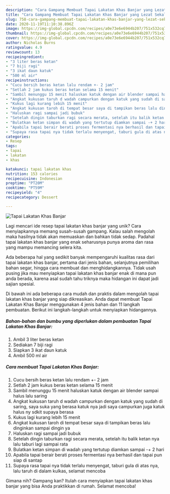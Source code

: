 ```yaml
---
description: "Cara Gampang Membuat Tapai Lakatan Khas Banjar yang Lezat Sekali"
title: "Cara Gampang Membuat Tapai Lakatan Khas Banjar yang Lezat Sekali"
slug: 758-cara-gampang-membuat-tapai-lakatan-khas-banjar-yang-lezat-sekali
date: 2020-11-19T11:10:38.896Z
image: https://img-global.cpcdn.com/recipes/a0e73e6e6944b207/751x532cq70/tapai-lakatan-khas-banjar-foto-resep-utama.jpg
thumbnail: https://img-global.cpcdn.com/recipes/a0e73e6e6944b207/751x532cq70/tapai-lakatan-khas-banjar-foto-resep-utama.jpg
cover: https://img-global.cpcdn.com/recipes/a0e73e6e6944b207/751x532cq70/tapai-lakatan-khas-banjar-foto-resep-utama.jpg
author: Nicholas Burns
ratingvalue: 4.9
reviewcount: 13
recipeingredient:
- "3 liter beras ketan"
- "7 biji ragi"
- "3 ikat daun katuk"
- "500 ml air"
recipeinstructions:
- "Cucu bersih beras ketan lalu rendam +- 2 jam"
- "Setlah 2 jam kukus beras ketan selama 15 menit"
- "Sambil menunggu 15 menit haluskan katuk dengan air blender sampai halus lalu saring"
- "Angkat kukusan taruh d wadah campurkan dengan katuk yang sudah di saring, saya suka yang berasa katuk nya jadi saya campurkan juga katuk halus ny sdkit supaya berasa"
- "Kukus lagi kurang lebih 15 menit"
- "Angkat kukusan taroh di tempat besar saya di tampikan beras lalu dinginkan sampai dingin ya"
- "Haluskan ragi sampai jadi bubuk"
- "Setelah dingin taburkan ragi secara merata, setelah itu balik ketan nya lalu taburi lagi sampai rata"
- "Bulatkan ketan simpan di wadah yang tertutup diamkan sampai -+ 2 hari"
- "Apabila tapai berair berati proses fermentasi nya berhasil dan tapai pun siap di santap"
- "Supaya rasa tapai nya tidak terlalu menyengat, taburi gula di atas nya, lalu taruh di dalam kulkas, selamat mencoba"
categories:
- Resep
tags:
- tapai
- lakatan
- khas

katakunci: tapai lakatan khas 
nutrition: 153 calories
recipecuisine: Indonesian
preptime: "PT20M"
cooktime: "PT59M"
recipeyield: "4"
recipecategory: Dessert

---
```



![Tapai Lakatan Khas Banjar](https://img-global.cpcdn.com/recipes/a0e73e6e6944b207/751x532cq70/tapai-lakatan-khas-banjar-foto-resep-utama.jpg)

Lagi mencari ide resep tapai lakatan khas banjar yang unik? Cara menyiapkannya memang susah-susah gampang. Kalau salah mengolah maka hasilnya tidak akan memuaskan dan bahkan tidak sedap. Padahal tapai lakatan khas banjar yang enak seharusnya punya aroma dan rasa yang mampu memancing selera kita.

Ada beberapa hal yang sedikit banyak mempengaruhi kualitas rasa dari tapai lakatan khas banjar, pertama dari jenis bahan, selanjutnya pemilihan bahan segar, hingga cara membuat dan menghidangkannya. Tidak usah pusing jika mau menyiapkan tapai lakatan khas banjar enak di mana pun anda berada, karena asal sudah tahu triknya maka hidangan ini dapat jadi sajian spesial.




Di bawah ini ada beberapa cara mudah dan praktis dalam mengolah tapai lakatan khas banjar yang siap dikreasikan. Anda dapat membuat Tapai Lakatan Khas Banjar menggunakan 4 jenis bahan dan 11 langkah pembuatan. Berikut ini langkah-langkah untuk menyiapkan hidangannya.

<!--inarticleads1-->

##### Bahan-bahan dan bumbu yang diperlukan dalam pembuatan Tapai Lakatan Khas Banjar:

1. Ambil 3 liter beras ketan
1. Sediakan 7 biji ragi
1. Siapkan 3 ikat daun katuk
1. Ambil 500 ml air




<!--inarticleads2-->

##### Cara membuat Tapai Lakatan Khas Banjar:

1. Cucu bersih beras ketan lalu rendam +- 2 jam
1. Setlah 2 jam kukus beras ketan selama 15 menit
1. Sambil menunggu 15 menit haluskan katuk dengan air blender sampai halus lalu saring
1. Angkat kukusan taruh d wadah campurkan dengan katuk yang sudah di saring, saya suka yang berasa katuk nya jadi saya campurkan juga katuk halus ny sdkit supaya berasa
1. Kukus lagi kurang lebih 15 menit
1. Angkat kukusan taroh di tempat besar saya di tampikan beras lalu dinginkan sampai dingin ya
1. Haluskan ragi sampai jadi bubuk
1. Setelah dingin taburkan ragi secara merata, setelah itu balik ketan nya lalu taburi lagi sampai rata
1. Bulatkan ketan simpan di wadah yang tertutup diamkan sampai -+ 2 hari
1. Apabila tapai berair berati proses fermentasi nya berhasil dan tapai pun siap di santap
1. Supaya rasa tapai nya tidak terlalu menyengat, taburi gula di atas nya, lalu taruh di dalam kulkas, selamat mencoba




Gimana nih? Gampang kan? Itulah cara menyiapkan tapai lakatan khas banjar yang bisa Anda praktikkan di rumah. Selamat mencoba!
